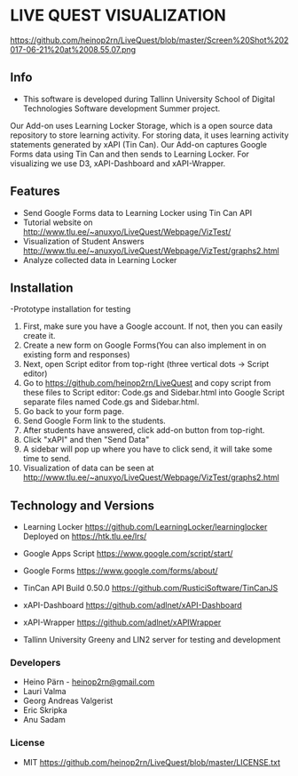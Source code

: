 # LIVE QUEST VISUALIZATION
https://github.com/heinop2rn/LiveQuest/blob/master/Screen%20Shot%202017-06-21%20at%2008.55.07.png
## Info
- This software is developed during Tallinn University School of Digital Technologies Software development Summer project.

Our Add-on uses Learning Locker Storage, which is a open source data repository to store learning activity.
For storing data, it uses learning activity statements generated by xAPI (Tin Can).
Our Add-on captures Google Forms data using Tin Can and then sends to Learning Locker.
For visualizing we use D3, xAPI-Dashboard and xAPI-Wrapper.

## Features
- Send Google Forms data to Learning Locker using Tin Can API
- Tutorial website on http://www.tlu.ee/~anuxyo/LiveQuest/Webpage/VizTest/
- Visualization of Student Answers http://www.tlu.ee/~anuxyo/LiveQuest/Webpage/VizTest/graphs2.html
- Analyze collected data in Learning Locker

## Installation

-Prototype installation for testing
1.	First, make sure you have a Google account. If not, then you can easily create it.
2.	Create a new form on Google Forms(You can also implement in on existing form and responses)
3.	Next, open Script editor from top-right (three vertical dots -> Script editor)
4.	Go to https://github.com/heinop2rn/LiveQuest and copy script from these files to Script editor: 
Code.gs and Sidebar.html into Google Script separate files named Code.gs and Sidebar.html.
5.	Go back to your form page.
6.	Send Google Form link to the students.
7.	After students have answered, click add-on button from top-right.
8. Click "xAPI" and then "Send Data"
8.	A sidebar will pop up where you have to click send, it will take some time to send.
9.	Visualization of data can be seen at http://www.tlu.ee/~anuxyo/LiveQuest/Webpage/VizTest/graphs2.html

## Technology and Versions
- Learning Locker https://github.com/LearningLocker/learninglocker
Deployed on https://htk.tlu.ee/lrs/

- Google Apps Script https://www.google.com/script/start/

- Google Forms https://www.google.com/forms/about/

- TinCan API Build 0.50.0 https://github.com/RusticiSoftware/TinCanJS

- xAPI-Dashboard https://github.com/adlnet/xAPI-Dashboard

- xAPI-Wrapper https://github.com/adlnet/xAPIWrapper

- Tallinn University Greeny and LIN2 server for testing and development

### Developers
- Heino Pärn - heinop2rn@gmail.com
- Lauri Valma
- Georg Andreas Valgerist
- Eric Skripka
- Anu Sadam
### License
- MIT
https://github.com/heinop2rn/LiveQuest/blob/master/LICENSE.txt
